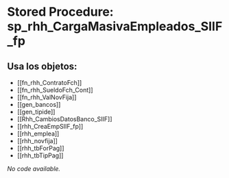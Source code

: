 # Stored Procedure: sp_rhh_CargaMasivaEmpleados_SIIF_fp

## Usa los objetos:
- [[fn_rhh_ContratoFch]]
- [[fn_rhh_SueldoFch_Cont]]
- [[fn_rhh_ValNovFija]]
- [[gen_bancos]]
- [[gen_tipide]]
- [[Rhh_CambiosDatosBanco_SIIF]]
- [[rhh_CreaEmpSIIF_fp]]
- [[rhh_emplea]]
- [[rhh_novfija]]
- [[rhh_tbForPag]]
- [[rhh_tbTipPag]]

*No code available.*
